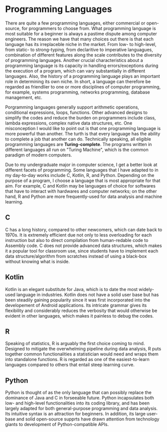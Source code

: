 # Programming Languages

There are quite a few programming languages, either commercial or open-source, for programmers to choose from. What programming language is most suitable for a beginner is always a pastime dispute among computer engineers. The reason we have that many choices out there is that each language has its irreplaceble niche in the market. From low- to high-level, from static- to strong-typing, from declaritive to imperative languagues, combination of different features along the scale contributes to the diversity of programming languages. Another crucial characteristics about a programming language is its capacity in handling errors/exceptions during the execution of a program, which can vary substantially in different languages. Also, the history of a programming language plays an important role in determining its own niche. In short, a language can therefore be regarded as friendlier to one or more disciplines of computer programming, for example, systems programming, networks programming, database management, etc.

Porgramming languages generally support arithmetic operations, conditional expressions, loops, functions. Other advanced designs to simplify the codes and reduce the burden on programmers include class, lambda expressions, complex native data structures, etc. One misconception I would like to point out is that one programming language is more powerful than another. The turth is that every language has the ability to complete a job that another can do. Technically speaking, all eligible programming languages are **Turing-complete**. The programs written in different languages all run on "Turing Machine", which is the common paradigm of modern computers.

Due to my undergraduate major in computer science, I get a better look at different facets of programming. Some languages that I have adapted to in my day-to-day works include C, Kotlin, R, and Python. Depending on the purpose of a program, I choose a language that is most appropriate for that aim. For example, C and Kotlin may be languages of choice for softwares that have to interact with hardwares and computer networks; on the other hand, R and Python are more frequently-used for data analysis and machine learning.

## C

C has a long history, compared to other newcomers, which can date back to 1970s. It is extremely efficient due not only to less overloading for each instruction but also to direct compilation from human-redable code to Assembly code. C does not provide advanced data structures, which makes it a popular tool for classroom use, since students have to implement each data structure/algorithm from scratches instead of using a black-box without knowing what is inside.

## Kotlin

Kotlin is an elegant substitute for Java, which is to date the most widely-used language in industries. Kotlin does not have a solid user base but has been steadily gaining popularity since it was first incorporated into the developement of Android applications. Its intricate grammar gives its flexibility and considerably reduces the verbosity that would otherwise be evident in other languages, which makes it painless to debug the codes.

## R

Speaking of statistics, R is arguably the first choice coming to mind. Designed to mitigate the overwhelming pipeline during data analysis, R puts together common functionalities a statistician would need and wraps them into standalone functions. R is regarded as one of the easiest-to-learn languages compared to others that entail steep learning curve.

## Python

Python is thought of as the only language that can possibly replace the dominance of Java and C in forseeable future. Python incapsulates both low- and high-level functionalities into its coding library, and has been largely adapted for both general-purpose programming and data analysis. Its intuitive syntax is an attraction for beginners. In addition, its large user-base and solid open-source supprts have drawn attention from technology giants to development of Python-compatible APIs.
